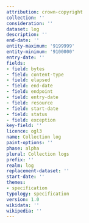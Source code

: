 ```yaml
---
attribution: crown-copyright
collection: ''
consideration: ''
dataset: log
description: ''
end-date: ''
entity-maximum: '9199999'
entity-minimum: '9100000'
entry-date: ''
fields:
- field: bytes
- field: content-type
- field: elapsed
- field: end-date
- field: endpoint
- field: entry-date
- field: resource
- field: start-date
- field: status
- field: exception
key-field: ''
licence: ogl3
name: Collection log
paint-options: ''
phase: alpha
plural: Collection logs
prefix: ''
realm: log
replacement-dataset: ''
start-date: ''
themes:
- specification
typology: specification
version: 1.0
wikidata: ''
wikipedia: ''
---
```


